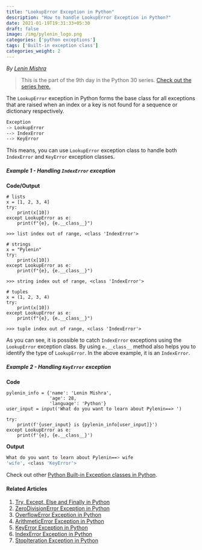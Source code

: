 ```yaml
---
title: "LookupError Exception in Python"
description: "How to handle LookupError Exception in Python?"
date: 2021-01-19T19:31:33+05:30
draft: false
image: /img/pylenin_logo.png
categories: ['python exceptions']
tags: ['Built-in exception class']
categories_weight: 2
---
```

<div class="sharethis-inline-follow-buttons"></div>

*By [Lenin Mishra](https://www.pylenin.com/authors/#lenin-mishra)*

> This is the part of the 9th day in the Python 30 series. [Check out the series here.](https://www.youtube.com/playlist?list=PLqEbL1vopgvuI-3wzwHqftEkH3AILozS5)

The `LookupError` exception in Python forms the base class for all exceptions that are raised when an index or a key is not found for a sequence or dictionary respectively.

```bash
Exception
-> LookupError
--> IndexError
--> KeyError
```

This means, you can use `LookupError` exception class to handle both `IndexError` and `KeyError` exception classes.

##### Example 1 - Handling `IndexError` exception

**Code/Output**

```python3
# lists
x = [1, 2, 3, 4]
try:
    print(x[10])
except LookupError as e:
    print(f"{e}, {e.__class__}")

>>> list index out of range, <class 'IndexError'>

# strings
x = "Pylenin"
try:
    print(x[10])
except LookupError as e:
    print(f"{e}, {e.__class__}")

>>> string index out of range, <class 'IndexError'>    
    
# tuples
x = (1, 2, 3, 4)
try:
    print(x[10])
except LookupError as e:
    print(f"{e}, {e.__class__}")

>>> tuple index out of range, <class 'IndexError'>
```

As you can see, it is possible to catch `IndexError` exceptions using the `LookupError` exception class. By using `e.__class__` method also helps you to identify the type of `LookupError`. In the above example, it is an `IndexError`.

##### Example 2 - Handling `KeyError` exception

**Code**

```python3
pylenin_info = {'name': 'Lenin Mishra',
                'age': 28,
                'language': 'Python'}
user_input = input('What do you want to learn about Pylenin==> ')

try:
    print(f'{user_input} is {pylenin_info[user_input]}')
except LookupError as e:
    print(f'{e}, {e.__class__}')
```

**Output**

```bash
What do you want to learn about Pylenin==> wife
'wife', <class 'KeyError'>
```

Check out other [Python Built-in Exception classes in Python](https://www.pylenin.com/tags/built-in-exception-class/).

#### Related Articles

1. [Try, Except, Else and Finally in Python](https://www.pylenin.com/blogs/python-try-except-else-finally/)
2. [ZeroDivisionError Exception in Python](https://www.pylenin.com/blogs/zero-division-error-python/)
3. [OverflowError Exception in Python](https://www.pylenin.com/blogs/overflow-error-python/)
4. [ArithmeticError Exception in Python](https://www.pylenin.com/blogs/arithmetic-error-python/)
5. [KeyError Exception in Python](https://www.pylenin.com/blogs/key-error-python/)
6. [IndexError Exception in Python](https://www.pylenin.com/blogs/index-error-python/)
7. [StopIteration Exception in Python](https://www.pylenin.com/blogs/stop-iteration-error-python/)